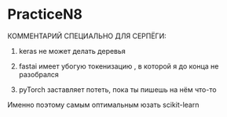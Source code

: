 # PracticeN8
КОММЕНТАРИЙ СПЕЦИАЛЬНО ДЛЯ СЕРПЁГИ:

1. keras не может делать деревья

2. fastai имеет убогую токенизацию , в которой я до конца не разобрался

3. pyTorch заставляет потеть, пока ты пишешь на нём что-то

Именно поэтому самым оптимальным юзать scikit-learn
